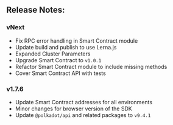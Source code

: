 ## Release Notes:

### vNext

-   Fix RPC error handling in Smart Contract module
-   Update build and publish to use Lerna.js
-   Expanded Cluster Parameters
-   Upgrade Smart Contract to `v1.0.1`
-   Refactor Smart Contract module to include missing methods
-   Cover Smart Contract API with tests

### v1.7.6

-   Update Smart Contract addresses for all environments
-   Minor changes for browser version of the SDK
-   Update `@polkadot/api` and related packages to `v9.4.1`
